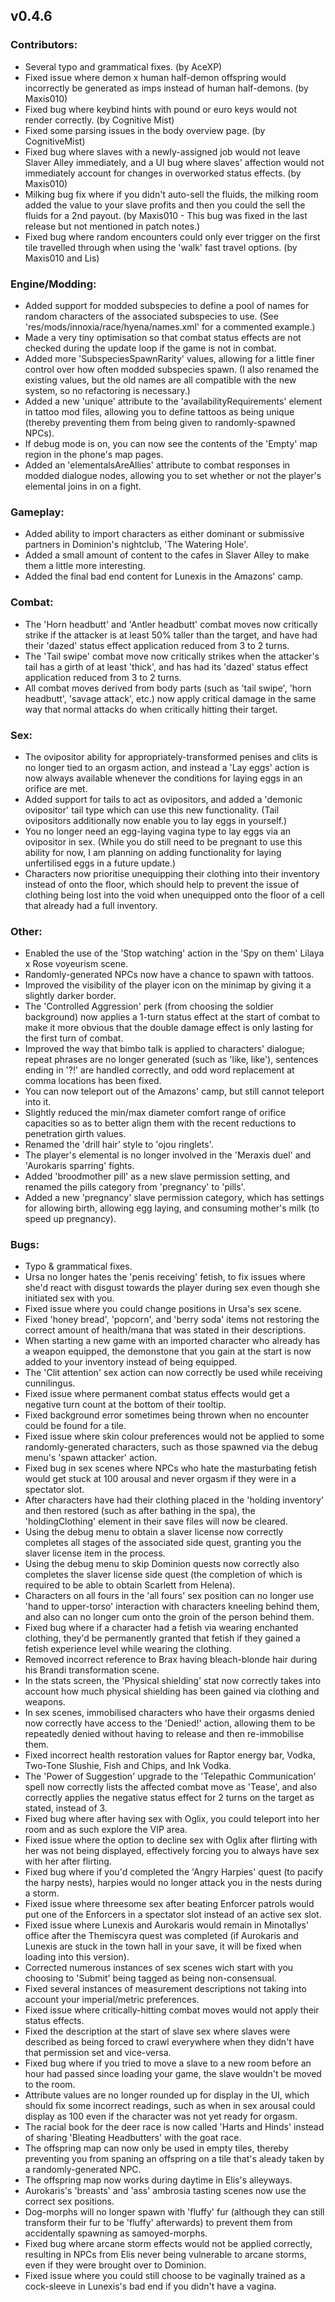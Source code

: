 <h2>v0.4.6</h2>

<h3>Contributors:</h3>
<ul>
	<li>Several typo and grammatical fixes. (by AceXP)</li>
	<li>Fixed issue where demon x human half-demon offspring would incorrectly be generated as imps instead of human half-demons. (by Maxis010)</li>
	<li>Fixed bug where keybind hints with pound or euro keys would not render correctly. (by Cognitive Mist)</li>
	<li>Fixed some parsing issues in the body overview page. (by CognitiveMist)</li>
	<li>Fixed bug where slaves with a newly-assigned job would not leave Slaver Alley immediately, and a UI bug where slaves' affection would not immediately account for changes in overworked status effects. (by Maxis010)</li>
	<li>Milking bug fix where if you didn't auto-sell the fluids, the milking room added the value to your slave profits and then you could the sell the fluids for a 2nd payout. (by Maxis010 - This bug was fixed in the last release but not mentioned in patch notes.) </li>
	<li>Fixed bug where random encounters could only ever trigger on the first tile travelled through when using the 'walk' fast travel options. (by Maxis010 and Lis)</li>
</ul>

<h3>Engine/Modding:</h3>
<ul>
	<li>Added support for modded subspecies to define a pool of names for random characters of the associated subspecies to use. (See 'res/mods/innoxia/race/hyena/names.xml' for a commented example.)</li>
	<li>Made a very tiny optimisation so that combat status effects are not checked during the update loop if the game is not in combat.</li>
	<li>Added more 'SubspeciesSpawnRarity' values, allowing for a little finer control over how often modded subspecies spawn. (I also renamed the existing values, but the old names are all compatible with the new system, so no refactoring is necessary.)</li>
	<li>Added a new 'unique' attribute to the 'availabilityRequirements' element in tattoo mod files, allowing you to define tattoos as being unique (thereby preventing them from being given to randomly-spawned NPCs).</li>
	<li>If debug mode is on, you can now see the contents of the 'Empty' map region in the phone's map pages.</li>
	<li>Added an 'elementalsAreAllies' attribute to combat responses in modded dialogue nodes, allowing you to set whether or not the player's elemental joins in on a fight.</li>
</ul>

<h3>Gameplay:</h3>
<ul>
	<li>Added ability to import characters as either dominant or submissive partners in Dominion's nightclub, 'The Watering Hole'.</li>
	<li>Added a small amount of content to the cafes in Slaver Alley to make them a little more interesting.</li>
	<li>Added the final bad end content for Lunexis in the Amazons' camp.</li>
</ul>

<h3>Combat:</h3>
<ul>
	<li>The 'Horn headbutt' and 'Antler headbutt' combat moves now critically strike if the attacker is at least 50% taller than the target, and have had their 'dazed' status effect application reduced from 3 to 2 turns.</li>
	<li>The 'Tail swipe' combat move now critically strikes when the attacker's tail has a girth of at least 'thick', and has had its 'dazed' status effect application reduced from 3 to 2 turns.</li>
	<li>All combat moves derived from body parts (such as 'tail swipe', 'horn headbutt', 'savage attack', etc.) now apply critical damage in the same way that normal attacks do when critically hitting their target.</li>
</ul>

<h3>Sex:</h3>
<ul>
	<li>The ovipositor ability for appropriately-transformed penises and clits is no longer tied to an orgasm action, and instead a 'Lay eggs' action is now always available whenever the conditions for laying eggs in an orifice are met.</li>
	<li>Added support for tails to act as ovipositors, and added a 'demonic ovipositor' tail type which can use this new functionality. (Tail ovipositors additionally now enable you to lay eggs in yourself.)</li>
	<li>You no longer need an egg-laying vagina type to lay eggs via an ovipositor in sex. (While you do still need to be pregnant to use this ability for now, I am planning on adding functionality for laying unfertilised eggs in a future update.)</li>
	<li>Characters now prioritise unequipping their clothing into their inventory instead of onto the floor, which should help to prevent the issue of clothing being lost into the void when unequipped onto the floor of a cell that already had a full inventory.</li>
</ul>

<h3>Other:</h3>
<ul>
	<li>Enabled the use of the 'Stop watching' action in the 'Spy on them' Lilaya x Rose voyeurism scene.</li>
	<li>Randomly-generated NPCs now have a chance to spawn with tattoos.</li>
	<li>Improved the visibility of the player icon on the minimap by giving it a slightly darker border.</li>
	<li>The 'Controlled Aggression' perk (from choosing the soldier background) now applies a 1-turn status effect at the start of combat to make it more obvious that the double damage effect is only lasting for the first turn of combat.</li>
	<li>Improved the way that bimbo talk is applied to characters' dialogue; repeat phrases are no longer generated (such as 'like, like'), sentences ending in '?!' are handled correctly, and odd word replacement at comma locations has been fixed.</li>
	<li>You can now teleport out of the Amazons' camp, but still cannot teleport into it.</li>
	<li>Slightly reduced the min/max diameter comfort range of orifice capacities so as to better align them with the recent reductions to penetration girth values.</li>
	<li>Renamed the 'drill hair' style to 'ojou ringlets'.</li>
	<li>The player's elemental is no longer involved in the 'Meraxis duel' and 'Aurokaris sparring' fights.</li>
	<li>Added 'broodmother pill' as a new slave permission setting, and renamed the pills category from 'pregnancy' to 'pills'.</li>
	<li>Added a new 'pregnancy' slave permission category, which has settings for allowing birth, allowing egg laying, and consuming mother's milk (to speed up pregnancy).</li>
</ul>

<h3>Bugs:</h3>
<ul>
	<li>Typo & grammatical fixes.</li>
	<li>Ursa no longer hates the 'penis receiving' fetish, to fix issues where she'd react with disgust towards the player during sex even though she initiated sex with you.</li>
	<li>Fixed issue where you could change positions in Ursa's sex scene.</li>
	<li>Fixed 'honey bread', 'popcorn', and 'berry soda' items not restoring the correct amount of health/mana that was stated in their descriptions.</li>
	<li>When starting a new game with an imported character who already has a weapon equipped, the demonstone that you gain at the start is now added to your inventory instead of being equipped.</li>
	<li>The 'Clit attention' sex action can now correctly be used while receiving cunnilingus.</li>
	<li>Fixed issue where permanent combat status effects would get a negative turn count at the bottom of their tooltip.</li>
	<li>Fixed background error sometimes being thrown when no encounter could be found for a tile.</li>
	<li>Fixed issue where skin colour preferences would not be applied to some randomly-generated characters, such as those spawned via the debug menu's 'spawn attacker' action.</li>
	<li>Fixed bug in sex scenes where NPCs who hate the masturbating fetish would get stuck at 100 arousal and never orgasm if they were in a spectator slot.</li>
	<li>After characters have had their clothing placed in the 'holding inventory' and then restored (such as after bathing in the spa), the 'holdingClothing' element in their save files will now be cleared.</li>
	<li>Using the debug menu to obtain a slaver license now correctly completes all stages of the associated side quest, granting you the slaver license item in the process.</li>
	<li>Using the debug menu to skip Dominion quests now correctly also completes the slaver license side quest (the completion of which is required to be able to obtain Scarlett from Helena).</li>
	<li>Characters on all fours in the 'all fours' sex position can no longer use 'hand to upper-torso' interaction with characters kneeling behind them, and also can no longer cum onto the groin of the person behind them.</li>
	<li>Fixed bug where if a character had a fetish via wearing enchanted clothing, they'd be permanently granted that fetish if they gained a fetish experience level while wearing the clothing.</li>
	<li>Removed incorrect reference to Brax having bleach-blonde hair during his Brandi transformation scene.</li>
	<li>In the stats screen, the 'Physical shielding' stat now correctly takes into account how much physical shielding has been gained via clothing and weapons.</li>
	<li>In sex scenes, immobilised characters who have their orgasms denied now correctly have access to the 'Denied!' action, allowing them to be repeatedly denied without having to release and then re-immobilise them.</li>
	<li>Fixed incorrect health restoration values for Raptor energy bar, Vodka, Two-Tone Slushie, Fish and Chips, and Ink Vodka.</li>
	<li>The 'Power of Suggestion' upgrade to the 'Telepathic Communication' spell now correctly lists the affected combat move as 'Tease', and also correctly applies the negative status effect for 2 turns on the target as stated, instead of 3.</li>
	<li>Fixed bug where after having sex with Oglix, you could teleport into her room and as such explore the VIP area.</li>
	<li>Fixed issue where the option to decline sex with Oglix after flirting with her was not being displayed, effectively forcing you to always have sex with her after flirting.</li>
	<li>Fixed bug where if you'd completed the 'Angry Harpies' quest (to pacify the harpy nests), harpies would no longer attack you in the nests during a storm.</li>
	<li>Fixed issue where threesome sex after beating Enforcer patrols would put one of the Enforcers in a spectator slot instead of an active sex slot.</li>
	<li>Fixed issue where Lunexis and Aurokaris would remain in Minotallys' office after the Themiscyra quest was completed (if Aurokaris and Lunexis are stuck in the town hall in your save, it will be fixed when loading into this version).</li>
	<li>Corrected numerous instances of sex scenes wich start with you choosing to 'Submit' being tagged as being non-consensual.</li>
	<li>Fixed several instances of measurement descriptions not taking into account your imperial/metric preferences.</li>
	<li>Fixed issue where critically-hitting combat moves would not apply their status effects.</li>
	<li>Fixed the description at the start of slave sex where slaves were described as being forced to crawl everywhere when they didn't have that permission set and vice-versa.</li>
	<li>Fixed bug where if you tried to move a slave to a new room before an hour had passed since loading your game, the slave wouldn't be moved to the room.</li>
	<li>Attribute values are no longer rounded up for display in the UI, which should fix some incorrect readings, such as when in sex arousal could display as 100 even if the character was not yet ready for orgasm.</li>
	<li>The racial book for the deer race is now called 'Harts and Hinds' instead of sharing 'Bleating Headbutters' with the goat race.</li>
	<li>The offspring map can now only be used in empty tiles, thereby preventing you from spaning an offspring on a tile that's aleady taken by a randomly-generated NPC.</li>
	<li>The offspring map now works during daytime in Elis's alleyways.</li>
	<li>Aurokaris's 'breasts' and 'ass' ambrosia tasting scenes now use the correct sex positions.</li>
	<li>Dog-morphs will no longer spawn with 'fluffy' fur (although they can still transform their fur to be 'fluffy' afterwards) to prevent them from accidentally spawning as samoyed-morphs.</li>
	<li>Fixed bug where arcane storm effects would not be applied correctly, resulting in NPCs from Elis never being vulnerable to arcane storms, even if they were brought over to Dominion.</li>
	<li>Fixed issue where you could still choose to be vaginally trained as a cock-sleeve in Lunexis's bad end if you didn't have a vagina.</li>
</ul>